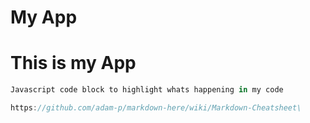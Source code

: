 My App
=====

# This is my App

```javascript
Javascript code block to highlight whats happening in my code

https://github.com/adam-p/markdown-here/wiki/Markdown-Cheatsheet\